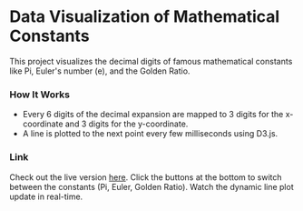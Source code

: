 # Data Visualization of Mathematical Constants

This project visualizes the decimal digits of famous mathematical constants like Pi, Euler's number (e), and the Golden Ratio.

### How It Works

- Every 6 digits of the decimal expansion are mapped to 3 digits for the x-coordinate and 3 digits for the y-coordinate.
- A line is plotted to the next point every few milliseconds using D3.js.

### Link

Check out the live version [here](https://nive21.github.io/pi-art/). Click the buttons at the bottom to switch between the constants (Pi, Euler, Golden Ratio). Watch the dynamic line plot update in real-time.
